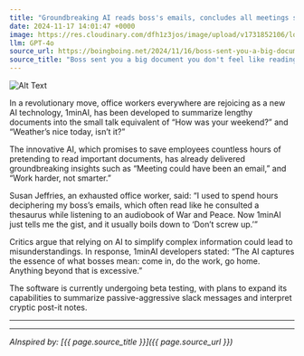 ```yaml
---
title: "Groundbreaking AI reads boss's emails, concludes all meetings should be emails"
date: 2024-11-17 14:01:47 +0000
image: https://res.cloudinary.com/dfh1z3jos/image/upload/v1731852106/lqoxa8kwes4fikzegjyy.png
llm: GPT-4o
source_url: https://boingboing.net/2024/11/16/boss-sent-you-a-big-document-you-dont-feel-like-reading-ask-1minai-to-summarize-its-main-points-for-you.html
source_title: "Boss sent you a big document you don't feel like reading? Ask 1minAI to summarize its main points for you"
---
```

![Alt Text](https://res.cloudinary.com/dfh1z3jos/image/upload/v1731852106/lqoxa8kwes4fikzegjyy.png "The image features a stylish, humanoid robot sporting a sharp suit and oversized glasses, standing at the front of a modern office space. It gestures enthusiastically at a giant screen displaying colorful pie charts and graphs, all highlighting the absurdity of unnecessary meetings. The robot's digital face beams with exaggerated excitement, while a few bewildered office workers in the background look on, some stifling laughter, others holding their heads in disbelief. One worker in the corner is seen sipping coffee, trying to hide a smirk, while another points at the screen with raised eyebrows, as if to say, 'Did it really take an AI to figure this out?' The entire scene is bright and vibrant, capturing the irony and humor of a robot advocating for less human interaction in the workplace.")


In a revolutionary move, office workers everywhere are rejoicing as a new AI technology, 1minAI, has been developed to summarize lengthy documents into the small talk equivalent of “How was your weekend?” and “Weather’s nice today, isn’t it?”

The innovative AI, which promises to save employees countless hours of pretending to read important documents, has already delivered groundbreaking insights such as “Meeting could have been an email,” and “Work harder, not smarter.”

Susan Jeffries, an exhausted office worker, said: “I used to spend hours deciphering my boss’s emails, which often read like he consulted a thesaurus while listening to an audiobook of War and Peace. Now 1minAI just tells me the gist, and it usually boils down to ‘Don’t screw up.’”

Critics argue that relying on AI to simplify complex information could lead to misunderstandings. In response, 1minAI developers stated: “The AI captures the essence of what bosses mean: come in, do the work, go home. Anything beyond that is excessive.” 

The software is currently undergoing beta testing, with plans to expand its capabilities to summarize passive-aggressive slack messages and interpret cryptic post-it notes.

---

---
*AInspired by: [{{ page.source_title }}]({{ page.source_url }})*

